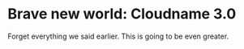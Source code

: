 # Brave new world: Cloudname 3.0

Forget everything we said earlier. This is going to be even greater.
